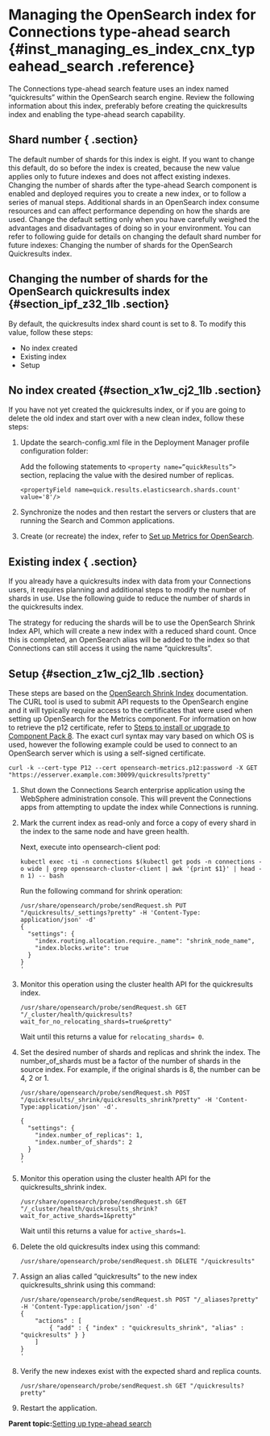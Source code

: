 # Managing the OpenSearch index for Connections type-ahead search {#inst_managing_es_index_cnx_typeahead_search .reference}

The Connections type-ahead search feature uses an index named “quickresults” within the OpenSearch search engine. Review the following information about this index, preferably before creating the quickresults index and enabling the type-ahead search capability.

## Shard number { .section}

The default number of shards for this index is eight. If you want to change this default, do so before the index is created, because the new value applies only to future indexes and does not affect existing indexes. Changing the number of shards after the type-ahead Search component is enabled and deployed requires you to create a new index, or to follow a series of manual steps. Additional shards in an OpenSearch index consume resources and can affect performance depending on how the shards are used. Change the default setting only when you have carefully weighed the advantages and disadvantages of doing so in your environment. You can refer to following guide for details on changing the default shard number for future indexes: Changing the number of shards for the OpenSearch Quickresults index.

## Changing the number of shards for the OpenSearch quickresults index {#section_ipf_z32_1lb .section}

By default, the quickresults index shard count is set to 8. To modify this value, follow these steps:

-   No index created
-   Existing index
-   Setup

## No index created {#section_x1w_cj2_1lb .section}

If you have not yet created the quickresults index, or if you are going to delete the old index and start over with a new clean index, follow these steps:

1.  Update the search-config.xml file in the Deployment Manager profile configuration folder:

    Add the following statements to `<property name=”quickResults”>` section, replacing the value with the desired number of replicas.

    ```
    <propertyField name=quick.results.elasticsearch.shards.count' value='8'/>
    ```

2.  Synchronize the nodes and then restart the servers or clusters that are running the Search and Common applications.
3.  Create \(or recreate\) the index, refer to [Set up Metrics for OpenSearch](cp_install_services_tasks.md#metrics_os).

## Existing index { .section}

If you already have a quickresults index with data from your Connections users, it requires planning and additional steps to modify the number of shards in use. Use the following guide to reduce the number of shards in the quickresults index.

The strategy for reducing the shards will be to use the OpenSearch Shrink Index API, which will create a new index with a reduced shard count. Once this is completed, an OpenSearch alias will be added to the index so that Connections can still access it using the name “quickresults”.

## Setup {#section_z1w_cj2_1lb .section}

These steps are based on the [OpenSearch Shrink Index](https://opensearch.org/docs/latest/api-reference/index-apis/shrink-index/) documentation. The CURL tool is used to submit API requests to the OpenSearch engine and it will typically require access to the certificates that were used when setting up OpenSearch for the Metrics component. For information on how to retrieve the p12 certificate, refer to [Steps to install or upgrade to Component Pack 8](../install/cp_install_services_tasks.md). The exact curl syntax may vary based on which OS is used, however the following example could be used to connect to an OpenSearch server which is using a self-signed certificate.

```
curl -k --cert-type P12 --cert opensearch-metrics.p12:password -X GET "https://esserver.example.com:30099/quickresults?pretty"
```

1.  Shut down the Connections Search enterprise application using the WebSphere administration console. This will prevent the Connections apps from attempting to update the index while Connections is running.
2.  Mark the current index as read-only and force a copy of every shard in the index to the same node and have green health.

    Next, execute into opensearch-client pod:

    ```
    kubectl exec -ti -n connections $(kubectl get pods -n connections -o wide | grep opensearch-cluster-client | awk '{print $1}' | head -n 1) -- bash
    ```

    Run the following command for shrink operation:

    ```
    /usr/share/opensearch/probe/sendRequest.sh PUT "/quickresults/_settings?pretty" -H 'Content-Type: application/json' -d'
    {
      "settings": {
        "index.routing.allocation.require._name": "shrink_node_name", 
        "index.blocks.write": true 
      }
    }
    '
    ```

3.  Monitor this operation using the cluster health API for the quickresults index.

    ```
    /usr/share/opensearch/probe/sendRequest.sh GET "/_cluster/health/quickresults?wait_for_no_relocating_shards=true&pretty"
    ```

    Wait until this returns a value for `relocating_shards= 0`.

4.  Set the desired number of shards and replicas and shrink the index. The number\_of\_shards must be a factor of the number of shards in the source index. For example, if the original shards is 8, the number can be 4, 2 or 1.

    ```
    /usr/share/opensearch/probe/sendRequest.sh POST "/quickresults/_shrink/quickresults_shrink?pretty" -H 'Content-Type:application/json' -d'.
    ```

    ```
    {
      "settings": {
        "index.number_of_replicas": 1,
        "index.number_of_shards": 2 
      }
    }
    '
    ```

5.  Monitor this operation using the cluster health API for the quickresults\_shrink index.

    ```
    /usr/share/opensearch/probe/sendRequest.sh GET "/_cluster/health/quickresults_shrink?wait_for_active_shards=1&pretty"
    ```

    Wait until this returns a value for `active_shards=1`.

6.  Delete the old quickresults index using this command:

    ```
    /usr/share/opensearch/probe/sendRequest.sh DELETE "/quickresults"
    ```

7.  Assign an alias called “quickresults” to the new index quickresults\_shrink using this command:

    ```
    /usr/share/opensearch/probe/sendRequest.sh POST "/_aliases?pretty" -H 'Content-Type:application/json' -d'
    {
        "actions" : [
            { "add" : { "index" : "quickresults_shrink", "alias" : "quickresults" } }
        ]
    }
    '
    ```

8.  Verify the new indexes exist with the expected shard and replica counts.

    ```
    /usr/share/opensearch/probe/sendRequest.sh GET "/quickresults?pretty"
    ```

9.  Restart the application.

**Parent topic:**[Setting up type-ahead search](../install/inst_tasearch_intro.md)

